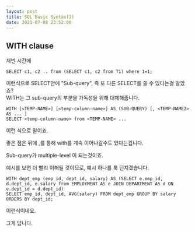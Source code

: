 ```yaml
---
layout: post
title: SQL Basic Syntax(3)
date: 2021-07-08 23:52:00
---
```


## WITH clause

저번 시간에
```
SELECT c1, c2 .. from (SELECT c1, c2 from T1) where 1=1;

```
이런식으로 SELECT안에 "Sub-query", 즉 또 다른 SELECT를 쓸 수 있다는걸 알았죠?  
WITH는 그 sub-query의 부분을 가독성을 위해 대체해줍니다.  

```
WITH [<TEMP-NAME>] [<temp-column-name>] AS (SUB-QUERY) [, <TEMP-NAME2> AS ... ]
SELECT <temp-column-name> from <TEMP-NAME> ...

```
이런 식으로 말이죠.  

좋은 점은 뒤에 ,를 통해 with를 계속 이어나갈수도 있다는겁니다.

Sub-query가 multiple-level 이 되는것이죠.

예시를 보면 더 빨리 이해될 것이므로, 예시 하나를 툭 던지겠습니다.
```
WITH dept_emp (emp_id, dept_id, salary) AS (SELECT e.emp_id, d.dept_id, e.salary from EMPLOYMENT AS e JOIN DEPARTMENT AS d ON e.dept_id = d.dept_id) 
SELECT emp_id, dept_id, AVG(salary) FROM dept_emp GROUP BY salary ORDERS BY dept_id;
```
이런식이네요.

그게 답니다.
